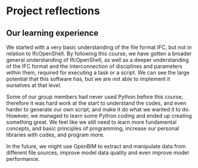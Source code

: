 # Project reflections 
## Our learning experience
We started with a very basic understanding of the file format IFC, but not in relation to IfcOpenShell. By following this course, we have gotten a broader general understanding of IfcOpenShell, as well as a deeper understanding of the IFC format and the interconnection of disciplines and parameters within them, required for executing a task or a script. We can see the large potential that this software has, but we are not able to implement it ourselves at that level.  

Some of our group members had never used Python before this course, therefore it was hard work at the start to understand the codes, and even harder to generate our own script, and make it do what we wanted it to do. However, we managed to learn some Python coding and ended up creating something great.
We feel like we still need to learn more fundamental concepts, and basic principles of programming, increase our personal libraries with codes, and program more. 

In the future, we might use OpenBIM to extract and manipulate data from different file sources, improve model data quality and even improve model performance. 
